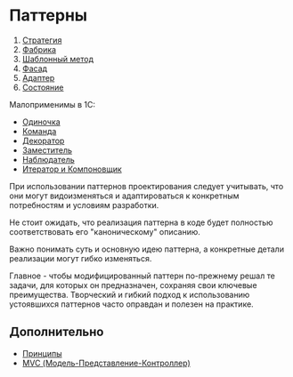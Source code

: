 # Паттерны

1. [Стратегия](./Паттерны/Стратегия.md)
2. [Фабрика](./Паттерны/Фабрика.md)
3. [Шаблонный метод](./Паттерны/ШаблонныйМетод.md)
4. [Фасад](./Паттерны/Фасад.md)
5. [Адаптер](./Паттерны/Адаптер.md)
6. [Состояние](./Паттерны/Состояние.md)

Малоприменимы в 1С:
- [Одиночка](./Паттерны/Одиночка.md)
- [Команда](./Паттерны/Команда.md)
- [Декоратор](./Паттерны/Декоратор.md)
- [Заместитель](./Паттерны/Заместитель.md)
- [Наблюдатель](./Паттерны/Наблюдатель.md)
- [Итератор и Компоновщик](./Паттерны/ИтераторКомпоновщик.md)

При использовании паттернов проектирования следует учитывать, что они могут видоизменяться и адаптироваться к конкретным потребностям и условиям разработки. 

Не стоит ожидать, что реализация паттерна в коде будет полностью соответствовать его "каноническому" описанию. 

Важно понимать суть и основную идею паттерна, а конкретные детали реализации могут гибко изменяться. 

Главное - чтобы модифицированный паттерн по-прежнему решал те задачи, для которых он предназначен, сохраняя свои ключевые преимущества. Творческий и гибкий подход к использованию устоявшихся паттернов часто оправдан и полезен на практике.

## Дополнительно
- [Принципы](./Дополнительно/Принципы.md)
- [MVC (Модель-Представление-Контроллер)](./Дополнительно/MVC.md)
